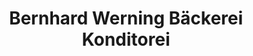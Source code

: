 ---
title: "Bernhard Werning Bäckerei Konditorei"
url: /greven/bernhard-werning-baeckerei-konditorei/
shop: Bäckerei
---